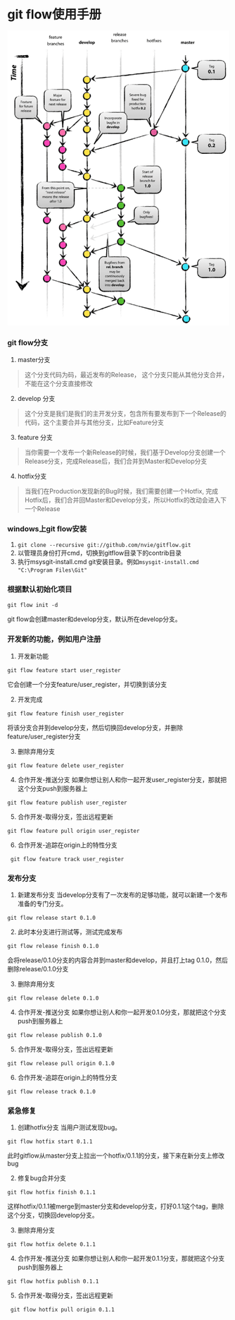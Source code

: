 # git flow使用手册

![git_flow使用手册](../../pics/git_flow使用手册_01.png)

### git flow分支
  1. master分支
  > 这个分支代码为码，最近发布的Release， 这个分支只能从其他分支合并，不能在这个分支直接修改
  2. develop 分支
  > 这个分支是我们是我们的主开发分支，包含所有要发布到下一个Release的代码，这个主要合并与其他分支，比如Feature分支
  3. feature 分支
  > 当你需要一个发布一个新Release的时候，我们基于Develop分支创建一个Release分支，完成Release后，我们合并到Master和Develop分支
  4. hotfix分支
  > 当我们在Production发现新的Bug时候，我们需要创建一个Hotfix, 完成Hotfix后，我们合并回Master和Develop分支，所以Hotfix的改动会进入下一个Release

### windows上git flow安装
  1. ``` git clone --recursive git://github.com/nvie/gitflow.git ```
  2. 以管理员身份打开cmd，切换到gitflow目录下的contrib目录
  3. 执行msysgit-install.cmd git安装目录。例如``` msysgit-install.cmd "C:\Program Files\Git" ```

### 根据默认初始化项目
  ```
  git flow init -d
  ```
  git flow会创建master和develop分支，默认所在develop分支。

### 开发新的功能，例如用户注册
  1. 开发新功能
  ```
  git flow feature start user_register
  ```
  它会创建一个分支feature/user_register，并切换到该分支

  2. 开发完成
  ```
  git flow feature finish user_register
  ```
  将该分支合并到develop分支，然后切换回develop分支，并删除feature/user_register分支

  3. 删除弃用分支
  ```
  git flow feature delete user_register
  ```

  4. 合作开发-推送分支
  如果你想让别人和你一起开发user_register分支，那就把这个分支push到服务器上
  ```
  git flow feature publish user_register
  ```

  5. 合作开发-取得分支，签出远程更新
  ```
  git flow feature pull origin user_register
  ```

  6. 合作开发-追踪在origin上的特性分支
  ```
   git flow feature track user_register
  ```

### 发布分支
 1. 新建发布分支
 当develop分支有了一次发布的足够功能，就可以新建一个发布准备的专门分支。
 ```
 git flow release start 0.1.0
 ```

 2. 此时本分支进行测试等，测试完成发布
 ```
 git flow release finish 0.1.0
 ```
 会将release/0.1.0分支的内容合并到master和develop，并且打上tag 0.1.0，然后删除release/0.1.0分支

 3. 删除弃用分支
 ```
 git flow release delete 0.1.0
 ```

 4. 合作开发-推送分支
 如果你想让别人和你一起开发0.1.0分支，那就把这个分支push到服务器上
 ```
 git flow release publish 0.1.0
 ```

 5. 合作开发-取得分支，签出远程更新
 ```
 git flow release pull origin 0.1.0
 ```

 6. 合作开发-追踪在origin上的特性分支
 ```
 git flow release track 0.1.0
 ```

### 紧急修复
 1. 创建hotfix分支
 当用户测试发现bug。
 ```
 git flow hotfix start 0.1.1
 ```
 此时gitflow从master分支上拉出一个hotfix/0.1.1的分支，接下来在新分支上修改bug

 2. 修复bug合并分支
 ```
 git flow hotfix finish 0.1.1
 ```
 这样hotfix/0.1.1被merge到master分支和develop分支，打好0.1.1这个tag，删除这个分支，切换回develop分支。

 3. 删除弃用分支
 ```
 git flow hotfix delete 0.1.1
 ```

 4. 合作开发-推送分支
 如果你想让别人和你一起开发0.1.1分支，那就把这个分支push到服务器上
 ```
 git flow hotfix publish 0.1.1
 ```

 5. 合作开发-取得分支，签出远程更新
 ```
  git flow hotfix pull origin 0.1.1
 ```
